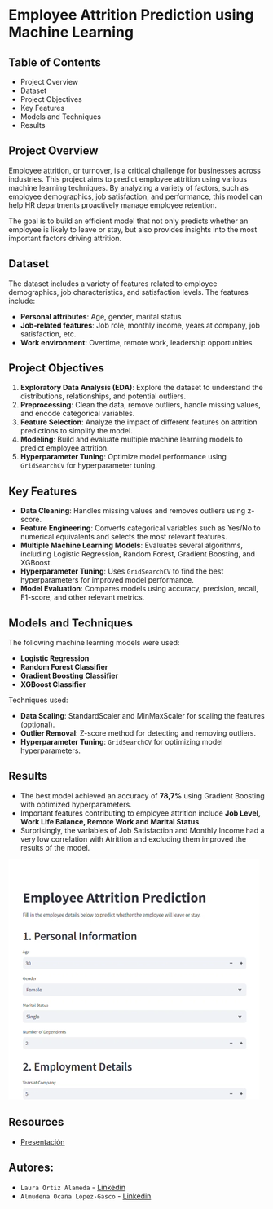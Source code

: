 # Employee Attrition Prediction using Machine Learning

## Table of Contents
- Project Overview
- Dataset
- Project Objectives
- Key Features
- Models and Techniques
- Results


## Project Overview

Employee attrition, or turnover, is a critical challenge for businesses across industries. This project aims to predict employee attrition using various machine learning techniques. By analyzing a variety of factors, such as employee demographics, job satisfaction, and performance, this model can help HR departments proactively manage employee retention.

The goal is to build an efficient model that not only predicts whether an employee is likely to leave or stay, but also provides insights into the most important factors driving attrition.

## Dataset

The dataset includes a variety of features related to employee demographics, job characteristics, and satisfaction levels. The features include:
- **Personal attributes**: Age, gender, marital status
- **Job-related features**: Job role, monthly income, years at company, job satisfaction, etc.
- **Work environment**: Overtime, remote work, leadership opportunities

## Project Objectives

1. **Exploratory Data Analysis (EDA)**: Explore the dataset to understand the distributions, relationships, and potential outliers.
2. **Preprocessing**: Clean the data, remove outliers, handle missing values, and encode categorical variables.
3. **Feature Selection**: Analyze the impact of different features on attrition predictions to simplify the model.
4. **Modeling**: Build and evaluate multiple machine learning models to predict employee attrition.
5. **Hyperparameter Tuning**: Optimize model performance using `GridSearchCV` for hyperparameter tuning.


## Key Features

- **Data Cleaning**: Handles missing values and removes outliers using z-score.
- **Feature Engineering**: Converts categorical variables such as Yes/No to numerical equivalents and selects the most relevant features.
- **Multiple Machine Learning Models**: Evaluates several algorithms, including Logistic Regression, Random Forest, Gradient Boosting, and XGBoost.
- **Hyperparameter Tuning**: Uses `GridSearchCV` to find the best hyperparameters for improved model performance.
- **Model Evaluation**: Compares models using accuracy, precision, recall, F1-score, and other relevant metrics.

## Models and Techniques

The following machine learning models were used:
- **Logistic Regression**
- **Random Forest Classifier**
- **Gradient Boosting Classifier**
- **XGBoost Classifier**

Techniques used:
- **Data Scaling**: StandardScaler and MinMaxScaler for scaling the features (optional).
- **Outlier Removal**: Z-score method for detecting and removing outliers.
- **Hyperparameter Tuning**: `GridSearchCV` for optimizing model hyperparameters.

## Results

- The best model achieved an accuracy of **78,7%** using Gradient Boosting with optimized hyperparameters.
- Important features contributing to employee attrition include **Job Level, Work Life Balance, Remote Work and Marital Status**.
- Surprisingly, the variables of Job Satisfaction and Monthly Income had a very low correlation with Atrittion and excluding them improved the results of the model.

[![Demo Video](demo/thumbnail.png)](demo/demo_app.mp4)

## Resources

- [Presentación](https://www.canva.com/design/DAGTF-aqEWI/eHIGmxU6ob62-Myu18UHrw/edit?utm_content=DA[…]m_campaign=designshare&utm_medium=link2&utm_source=sharebutton)

## Autores:
  - `Laura Ortiz Alameda` - [Linkedin](https://www.linkedin.com/in/laura-ortiz-alameda/)
  - `Almudena Ocaña López-Gasco` - [Linkedin](https://www.linkedin.com/in/almudena-ocaloga/)
